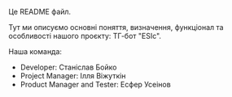Це README файл.

Тут ми описуємо основні поняття, визначення, функціонал та особливості нашого проєкту: ТГ-бот "ESIc".

Наша команда:
- Developer: Станіслав Бойко
- Project Manager: Ілля Віжуткін
- Product Manager and Tester: Есфер Усеінов
